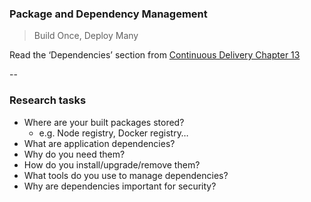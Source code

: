 ### Package and Dependency Management

> Build Once, Deploy Many

Read the ‘Dependencies’ section from [Continuous Delivery Chapter 13](https://learning.oreilly.com/library/view/Continuous+Delivery:+Reliable+Software+Releases+through+Build,+Test,+and+Deployment+Automation,+Video+Enhanced+Edition/9780321670250/ch13.html#ch13)

--

### Research tasks

* Where are your built packages stored?
    * e.g. Node registry, Docker registry…
* What are application dependencies?
* Why do you need them?
* How do you install/upgrade/remove them?
* What tools do you use to manage dependencies?
* Why are dependencies important for security?
